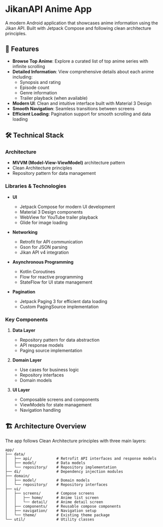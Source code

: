 # JikanAPI Anime App

A modern Android application that showcases anime information using the Jikan API. Built with Jetpack Compose and following clean architecture principles.

## 🌟 Features

- **Browse Top Anime**: Explore a curated list of top anime series with infinite scrolling
- **Detailed Information**: View comprehensive details about each anime including:
  - Synopsis and rating
  - Episode count
  - Genre information
  - Trailer playback (when available)
- **Modern UI**: Clean and intuitive interface built with Material 3 Design
- **Smooth Navigation**: Seamless transitions between screens
- **Efficient Loading**: Pagination support for smooth scrolling and data loading

## 🛠️ Technical Stack

### Architecture
- **MVVM (Model-View-ViewModel)** architecture pattern
- Clean Architecture principles
- Repository pattern for data management

### Libraries & Technologies
- **UI**
  - Jetpack Compose for modern UI development
  - Material 3 Design components
  - WebView for YouTube trailer playback
  - Glide for image loading

- **Networking**
  - Retrofit for API communication
  - Gson for JSON parsing
  - Jikan API v4 integration

- **Asynchronous Programming**
  - Kotlin Coroutines
  - Flow for reactive programming
  - StateFlow for UI state management

- **Pagination**
  - Jetpack Paging 3 for efficient data loading
  - Custom PagingSource implementation

### Key Components

1. **Data Layer**
   - Repository pattern for data abstraction
   - API response models
   - Paging source implementation

2. **Domain Layer**
   - Use cases for business logic
   - Repository interfaces
   - Domain models

3. **UI Layer**
   - Composable screens and components
   - ViewModels for state management
   - Navigation handling

## 🏗️ Architecture Overview

The app follows Clean Architecture principles with three main layers:

```
app/
├── data/
│   ├── api/           # Retrofit API interfaces and response models
│   ├── model/         # Data models
│   └── repository/    # Repository implementation
├── di/                # Dependency injection modules
├── domain/
│   ├── model/         # Domain models
│   └── repository/    # Repository interfaces
├── ui/
│   ├── screens/       # Compose screens
│   │   ├── home/      # Anime list screen
│   │   └── detail/    # Anime detail screen
│   ├── components/    # Reusable compose components
│   ├── navigation/    # Navigation setup
│   └── theme/         # Existing theme package
└── util/              # Utility classes
```



